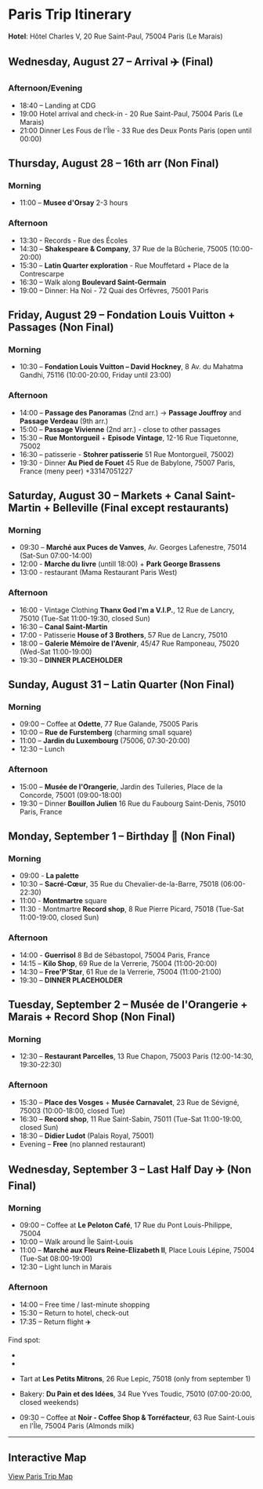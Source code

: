 # Paris Trip Itinerary

**Hotel**: Hôtel Charles V, 20 Rue Saint-Paul, 75004 Paris (Le Marais)

## Wednesday, August 27 – Arrival ✈️ (Final)

### Afternoon/Evening
* 18:40 – Landing at CDG
* 19:00 Hotel arrival and check-in - 20 Rue Saint-Paul, 75004 Paris (Le Marais)
* 21:00 Dinner Les Fous de l'Île - 33 Rue des Deux Ponts Paris (open until 00:00)

## Thursday, August 28 – 16th arr (Non Final)

### Morning
* 11:00 – **Musee d'Orsay** 2-3 hours

### Afternoon
* 13:30 - Records - Rue des Écoles
* 14:30 – **Shakespeare & Company**, 37 Rue de la Bûcherie, 75005 (10:00-20:00)
* 15:30 – **Latin Quarter exploration** - Rue Mouffetard + Place de la Contrescarpe
* 16:30 – Walk along **Boulevard Saint-Germain**
* 19:00 – Dinner: Ha Noi - 72 Quai des Orfèvres, 75001 Paris

## Friday, August 29 – Fondation Louis Vuitton + Passages (Non Final)

### Morning
* 10:30 – **Fondation Louis Vuitton – David Hockney**, 8 Av. du Mahatma Gandhi, 75116 (10:00-20:00, Friday until 23:00)

### Afternoon
* 14:00 – **Passage des Panoramas** (2nd arr.) → **Passage Jouffroy** and **Passage Verdeau** (9th arr.)
* 15:00 – **Passage Vivienne** (2nd arr.) - close to other passages
* 15:30 – **Rue Montorgueil** + **Episode Vintage**, 12-16 Rue Tiquetonne, 75002
* 16:30 – patisserie - **Stohrer patisserie** 51 Rue Montorgueil, 75002)
* 19:30 - Dinner **Au Pied de Fouet** 45 Rue de Babylone, 75007 Paris, France (meny peer) +33147051227

## Saturday, August 30 – Markets + Canal Saint-Martin + Belleville (Final except restaurants)

### Morning
* 09:30 – **Marché aux Puces de Vanves**, Av. Georges Lafenestre, 75014 (Sat-Sun 07:00-14:00)
* 12:00 - **Marche du livre** (untill 18:00) + **Park George Brassens**
* 13:00 - restaurant (Mama Restaurant Paris West)

### Afternoon
* 16:00 - Vintage Clothing **Thanx God I'm a V.I.P.**, 12 Rue de Lancry, 75010 (Tue-Sat 11:00-19:30, closed Sun)
* 16:30 – **Canal Saint-Martin** 
* 17:00 - Patisserie **House of 3 Brothers**, 57 Rue de Lancry, 75010
* 18:00 – **Galerie Mémoire de l'Avenir**, 45/47 Rue Ramponeau, 75020 (Wed-Sat 11:00-19:00)
* 19:30 – **DINNER PLACEHOLDER**

## Sunday, August 31 – Latin Quarter (Non Final)

### Morning
* 09:00 – Coffee at **Odette**, 77 Rue Galande, 75005 Paris
* 10:00 – **Rue de Furstemberg** (charming small square)
* 11:00 – **Jardin du Luxembourg** (75006, 07:30-20:00)
* 12:30 – Lunch 

### Afternoon
* 15:00 – **Musée de l'Orangerie**, Jardin des Tuileries, Place de la Concorde, 75001 (09:00-18:00)
* 19:30 – Dinner **Bouillon Julien** 16 Rue du Faubourg Saint-Denis, 75010 Paris, France

## Monday, September 1 – Birthday 🎉 (Non Final)

### Morning
* 09:00 - **La palette** 
* 10:30 – **Sacré-Cœur**, 35 Rue du Chevalier-de-la-Barre, 75018 (06:00-22:30)
* 11:00 - **Montmartre** square
* 11:30 - Montmartre **Record shop**, 8 Rue Pierre Picard, 75018 (Tue-Sat 11:00-19:00, closed Sun)

### Afternoon
* 14:00 - **Guerrisol** 8 Bd de Sébastopol, 75004 Paris, France
* 14:15 – **Kilo Shop**, 69 Rue de la Verrerie, 75004 (11:00-20:00)
* 14:30 – **Free'P'Star**, 61 Rue de la Verrerie, 75004 (11:00-21:00)
* 19:30 – **DINNER PLACEHOLDER**

## Tuesday, September 2 – Musée de l'Orangerie + Marais + Record Shop (Non Final)

### Morning
* 12:30 – **Restaurant Parcelles**, 13 Rue Chapon, 75003 Paris (12:00-14:30, 19:30-22:30)

### Afternoon
* 15:30 – **Place des Vosges** + **Musée Carnavalet**, 23 Rue de Sévigné, 75003 (10:00-18:00, closed Tue)
* 16:30 – **Record shop**, 11 Rue Saint-Sabin, 75011 (Tue-Sat 11:00-19:00, closed Sun)
* 18:30 – **Didier Ludot** (Palais Royal, 75001)
* Evening – **Free** (no planned restaurant)

## Wednesday, September 3 – Last Half Day ✈️ (Non Final)

### Morning
* 09:00 – Coffee at **Le Peloton Café**, 17 Rue du Pont Louis-Philippe, 75004
* 10:00 – Walk around Île Saint-Louis
* 11:00 – **Marché aux Fleurs Reine-Elizabeth II**, Place Louis Lépine, 75004 (Tue-Sat 08:00-19:00)
* 12:30 – Light lunch in Marais

### Afternoon
* 14:00 – Free time / last-minute shopping
* 15:30 – Return to hotel, check-out
* 17:35 – Return flight ✈️


Find spot:

* 
* 

* Tart at **Les Petits Mitrons**, 26 Rue Lepic, 75018 (only from september 1)
* Bakery: **Du Pain et des Idées**, 34 Rue Yves Toudic, 75010 (07:00-20:00, closed weekends)
* 09:30 – Coffee at **Noir - Coffee Shop & Torréfacteur**, 63 Rue Saint-Louis en l'Île, 75004 Paris (Almonds milk)

---

## Interactive Map

[View Paris Trip Map](https://avitaln.github.io/pi/map.html)

